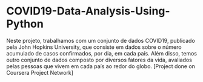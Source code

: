 # COVID19-Data-Analysis-Using-Python
Neste projeto, trabalhamos com um conjunto de dados COVID19, publicado pela John Hopkins University, que consiste em dados sobre o número acumulado de casos confirmados, por dia, em cada país. Além disso, temos outro conjunto de dados composto por diversos fatores da vida, avaliados pelas pessoas que vivem em cada país ao redor do globo. [Project done on Coursera Project Network]
